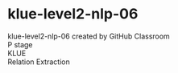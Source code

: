 # klue-level2-nlp-06
klue-level2-nlp-06 created by GitHub Classroom  
P stage  
KLUE  
Relation Extraction  
